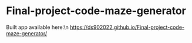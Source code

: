 # Final-project-code-maze-generator
Built app available here:\n
https://ds902022.github.io/Final-project-code-maze-generator/
